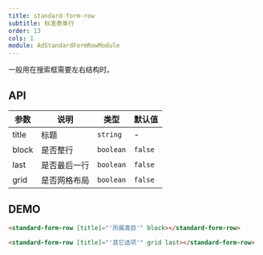 ```yaml
---
title: standard-form-row
subtitle: 标准表单行
order: 13
cols: 1
module: AdStandardFormRowModule
---
```


一般用在搜索框需要左右结构时。

## API

参数 | 说明 | 类型 | 默认值
----|------|-----|------
title | 标题 | `string` | -
block | 是否整行 | `boolean` | `false`
last | 是否最后一行 | `boolean` | `false`
grid | 是否网格布局 | `boolean` | `false`

## DEMO

```html
<standard-form-row [title]="'所属类目'" block></standard-form-row>

<standard-form-row [title]="'其它选项'" grid last></standard-form-row>
```
